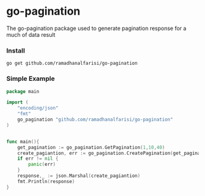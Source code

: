 # go-pagination
The go-pagination package used to generate pagination response for a much of data result

### Install
`go get github.com/ramadhanalfarisi/go-pagination`

### Simple Example
```go
package main

import (
	"encoding/json"
	"fmt"
	go_pagination "github.com/ramadhanalfarisi/go-pagination"
)


func main(){
	get_pagination := go_pagination.GetPagination(1,10,40)
	create_pagiantion, err := go_pagination.CreatePagination(get_pagination)
	if err != nil {
		panic(err)
	}
	response,_ := json.Marshal(create_pagiantion)
	fmt.Println(response)
}
```

